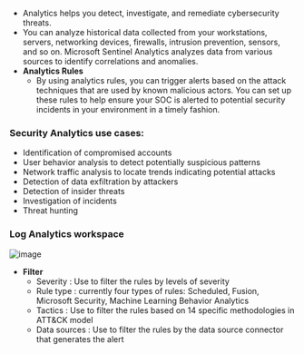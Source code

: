 * Analytics helps you detect, investigate, and remediate cybersecurity threats.
* You can analyze historical data collected from your workstations, servers, networking devices, firewalls, intrusion prevention, sensors, and so on. Microsoft Sentinel Analytics analyzes data from various sources to identify correlations and anomalies.
* **Analytics Rules**
  * By using analytics rules, you can trigger alerts based on the attack techniques that are used by known malicious actors. You can set up these rules to help ensure your SOC is alerted to potential security incidents in your environment in a timely fashion.

### Security Analytics use cases:
* Identification of compromised accounts
* User behavior analysis to detect potentially suspicious patterns
* Network traffic analysis to locate trends indicating potential attacks
* Detection of data exfiltration by attackers
* Detection of insider threats
* Investigation of incidents
* Threat hunting

### Log Analytics workspace
![image](https://github.com/AbhishekPratap9/Microsoft-Sentinel/assets/156197198/5d22b938-f130-467a-a6bc-b8c4d171337f)

* **Filter**
  * Severity : Use to filter the rules by levels of severity
  * Rule type : currently four types of rules: Scheduled, Fusion, Microsoft Security, Machine Learning Behavior Analytics
  * Tactics : Use to filter the rules based on 14 specific methodologies in ATT&CK model
  * Data sources : Use to filter the rules by the data source connector that generates the alert


